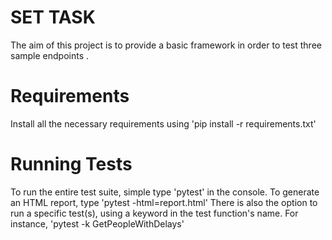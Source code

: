 # SET TASK 
The aim of this project is to provide
a basic framework in order to test three sample endpoints .

# Requirements
Install all the necessary requirements using
'pip install -r requirements.txt'

# Running Tests
To run the entire test suite, simple type 'pytest' in the console.
To generate an HTML report, type 'pytest -html=report.html'
There is also the option to run a specific test(s), using a keyword in the 
test function's name. For instance, 'pytest -k GetPeopleWithDelays'

